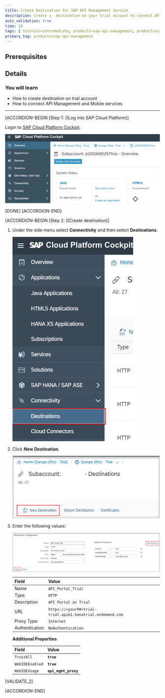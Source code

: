 ```yaml
---
title: Create Destination for SAP API Management Service
description: Create a  destination on your trial account to connect API Management and Mobile services.
auto_validation: true
time: 15
tags: [ tutorial>intermediate, products>sap-api-management, products>sap-cloud-platform]
primary_tag: products>sap-api-management
---
```


## Prerequisites

## Details
### You will learn
  - How to create destination on trial account
  - How to connect API Management and Mobile services

---

[ACCORDION-BEGIN [Step 1: ](Log into SAP Cloud Platform)]

Login to [SAP Cloud Platform Cockpit](https://account.hanatrial.ondemand.com ).

![Open Trial](15-CP-cockpit.png)

[DONE]
[ACCORDION-END]

[ACCORDION-BEGIN [Step 2: ](Create destination)]

1. Under the side menu select **Connectivity** and then select **Destinations**.

    ![Navigate Destination](16-navigate-destination.png)

2. Click **New Destination**.

    ![Navigate Destination](17-new-destination.png)

3. Enter the following values:

    ![Navigate Destination](18-destination-pop-up.png)

    **Field** | **Value**
    ---- | ----
    Name |`API_Portal_Trial`
    Type |`HTTP`
    Description |`API Portal on Trial`
    URL |`https://<yourP#>trial-trial.apim1.hanatrial.ondemand.com`
    Proxy Type |`Internet`
    Authentication |`NoAuthentication`

    **Additional Properties**

    **Field** | **Value**
    ---- | ----
    `TrustAll` | **`true`**
    `WebIDEEnabled` |**`true`**
    `WebIDEUsage` |**`api_mgmt_proxy`**

[VALIDATE_2]

[ACCORDION-END]
